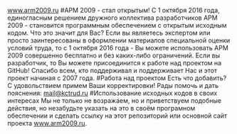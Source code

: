 www.arm2009.ru
#АРМ 2009 - стал открытым!
С 1 октября 2016 года, единогласным решением дружного коллектива разработчиков АРМ 2009 - становится программным обеспечением с открытым исходным кодом.
Что это значит для Вас?
Если вы являетесь экспертом или просто заинтересованы в оформлении материалов специальной оценки условий труда, то с 1 октября 2016 года - Вы можете использовать АРМ 2009 совершенно бесплатно и без каких-либо ограничений.
Если вы разработчик, то Вы можете присоединится к работе над проектом на GitHub!
Спасибо всем, кто поддерживал и поддерживает Нас и этот проект начиная с 2007 года.
#Работа над проектом
Есть что добавить?
С удовольствием примем Ваши корректировки!
Рады помочь и дать пояснения: mail@kctrud.ru
#Использование исходных кодов в своих интересах
Мы не только не возражаем, но и приветствуем подобные действия, но незабудьте указать на это в своём програмном обеспечении и сделать ссылку на этот репозиторий или основной сайт проекта www.arm2009.ru.
